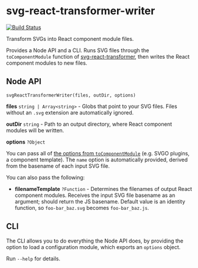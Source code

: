 # svg-react-transformer-writer

[![Build Status](https://travis-ci.org/mapbox/svg-react-transformer-writer.svg?branch=master)](https://travis-ci.org/mapbox/svg-react-transformer-writer)

Transform SVGs into React component module files.

Provides a Node API and a CLI.
Runs SVG files through the `toComponentModule` function of [svg-react-transformer](https://github.com/mapbox/svg-react-transformer), then writes the React component modules to new files.

## Node API

`svgReactTransformerWriter(files, outDir, options)`

**files** `string | Array<string>` - Globs that point to your SVG files.
Files without an `.svg` extension are automatically ignored.

**outDir** `string` - Path to an output directory, where React component modules will be written.

**options** `?Object`

You can pass all of [the options from `toComponentModule`](https://github.com/mapbox/svg-react-transformer#tocomponentmodule) (e.g. SVGO plugins, a component template).
The `name` option is automatically provided, derived from the basename of each input SVG file.

You can also pass the following:

- **filenameTemplate** `?Function` - Determines the filenames of output React component modules.
  Receives the input SVG file basename as an argument; should return the JS basename.
  Default value is an identity function, so `foo-bar_baz.svg` becomes `foo-bar_baz.js`.

## CLI

The CLI allows you to do everything the Node API does, by providing the option to load a configuration module, which exports an `options` object.

Run `--help` for details.
